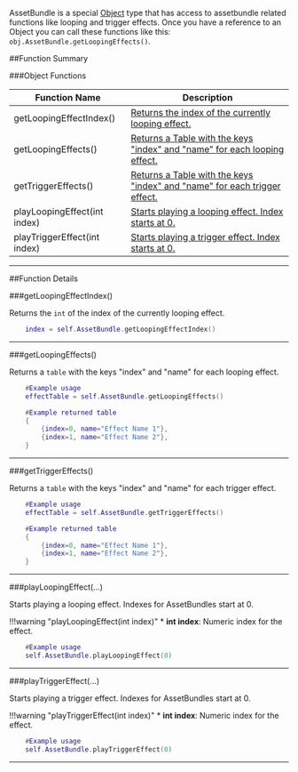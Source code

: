 AssetBundle is a special [Object](object) type that has access to assetbundle related functions like looping and trigger effects. Once you have a reference to an Object you can call these functions like this: `obj.AssetBundle.getLoopingEffects()`.

##Function Summary

###Object Functions

Function Name | Description
-- | --
getLoopingEffectIndex()  |  [Returns the index of the currently looping effect.](#getloopingeffectindex)
getLoopingEffects()  |  [Returns a Table with the keys "index" and "name" for each looping effect.](#getloopingeffects)
getTriggerEffects()  |  [Returns a Table with the keys "index" and "name" for each trigger effect.](#gettriggereffects)
playLoopingEffect(int index)  |  [Starts playing a looping effect. Index starts at 0.](#playloopingeffect)
playTriggerEffect(int index)  |  [Starts playing a trigger effect. Index starts at 0.](#playtriggereffect)

---

##Function Details

###getLoopingEffectIndex()

Returns the `int` of the index of the currently looping effect.

```Lua
	index = self.AssetBundle.getLoopingEffectIndex()
```

---


###getLoopingEffects()

Returns a `table` with the keys "index" and "name" for each looping effect.

``` Lua
	#Example usage
	effectTable = self.AssetBundle.getLoopingEffects()
```
``` Lua
	#Example returned table
	{
		{index=0, name="Effect Name 1"},
		{index=1, name="Effect Name 2"},
	}
```

---


###getTriggerEffects()


Returns a `table` with the keys "index" and "name" for each trigger effect.

``` Lua
	#Example usage
	effectTable = self.AssetBundle.getTriggerEffects()
```
``` Lua
	#Example returned table
	{
		{index=0, name="Effect Name 1"},
		{index=1, name="Effect Name 2"},
	}
```

---


###playLoopingEffect(...)

Starts playing a looping effect. Indexes for AssetBundles start at 0.

!!!warning "playLoopingEffect(int index)"
	* **int index**: Numeric index for the effect.

``` Lua
	#Example usage
	self.AssetBundle.playLoopingEffect(0)
```

---
	

###playTriggerEffect(...)

Starts playing a trigger effect. Indexes for AssetBundles start at 0.

!!!warning "playTriggerEffect(int index)"
	* **int index**: Numeric index for the effect.


``` Lua
	#Example usage
	self.AssetBundle.playTriggerEffect(0)
```

---